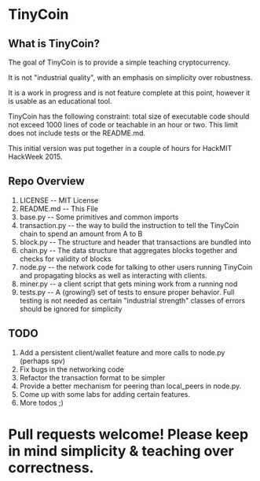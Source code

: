 # TinyCoin

## What is TinyCoin?

The goal of TinyCoin is to provide a simple teaching cryptocurrency.

It is not "industrial quality", with an emphasis on simplicity over robustness.

It is a work in progress and is not feature complete at this point, however it is usable as an educational tool.

TinyCoin has the following constraint: total size of executable code should not exceed 1000 lines of code or teachable in an hour or two. This limit does not include tests or the README.md.

This initial version was put together in a couple of hours for HackMIT HackWeek 2015.

## Repo Overview

1. LICENSE -- MIT License
2. README.md -- This File
3. base.py -- Some primitives and common imports
4. transaction.py -- the way to build the instruction to tell the TinyCoin chain to spend an amount from A to B
5. block.py  -- The structure and header that transactions are bundled into
6. chain.py -- The data structure that aggregates blocks together and checks for validity of blocks
7. node.py -- the network code for talking to other users running TinyCoin and propagating blocks as well as interacting with clients.
8. miner.py -- a client script that gets mining work from a running nod
9. tests.py -- A (growing!) set of tests to ensure proper behavior. Full testing is not needed as certain "industrial strength" classes of errors should be ignored for simplicity


## TODO

1. Add a persistent client/wallet feature and more calls to node.py (perhaps spv)
2. Fix bugs in the networking code
3. Refactor the transaction format to be simpler
4. Provide a better mechanism for peering than local_peers in node.py.
5. Come up with some labs for adding certain features.
6. More todos ;)



# Pull requests welcome! Please keep in mind simplicity & teaching over correctness.


